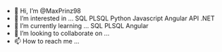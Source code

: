 - 👋 Hi, I’m @MaxPrinz98
- 👀 I’m interested in ...
SQL
PLSQL
Python
Javascript
Angular
API
.NET
- 🌱 I’m currently learning ...
SQL
PLSQL
Angular
- 💞️ I’m looking to collaborate on ...
- 📫 How to reach me ...

<!---
MaxPrinz98/MaxPrinz98 is a ✨ special ✨ repository because its `README.md` (this file) appears on your GitHub profile.
You can click the Preview link to take a look at your changes.
--->
